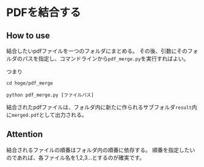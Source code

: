 # PDFを結合する

## How to use
結合したいpdfファイルを一つのフォルダにまとめる。
その後、引数にそのフォルダのパスを指定し、コマンドラインから`pdf_merge.py`を実行すればよい。

つまり
```
cd hoge/pdf_merge

python pdf_merge.py [ファイルパス]
```

結合されたpdfファイルは、フォルダ内に新たに作られるサブフォルダ`result`内に`merged.pdf`として出力される。

## Attention
結合されるファイルの順番はフォルダ内の順番に依存する。
順番を指定したいのであれば、各ファイル名を1,2,3...とするのが確実です。